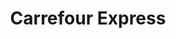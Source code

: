 ---
title: "Carrefour Express"
url: /san-fernando/carrefour-express-avenida-puente-zuazo/
shop: Lebensmittel
---